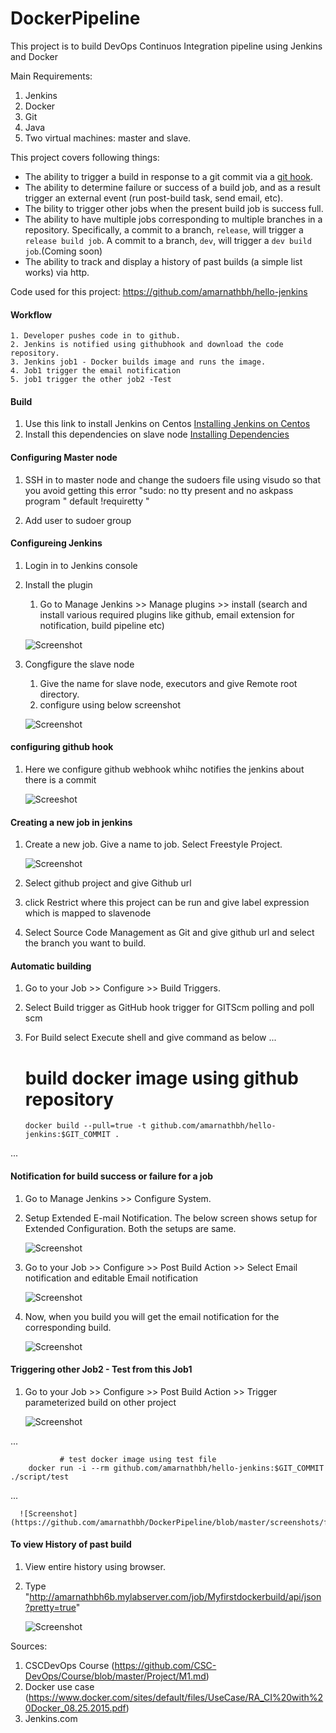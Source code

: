 # DockerPipeline
This project is to build DevOps Continuos Integration pipeline using Jenkins and Docker

Main Requirements:
1. Jenkins
2. Docker
3. Git
4. Java
3. Two virtual machines: master and slave. 

This project covers following things:

* The ability to trigger a build in response to a git commit via a [git hook](http://git-scm.com/book/en/v2/Customizing-Git-Git-Hooks).
* The ability to determine failure or success of a build job, and as a result trigger an external event (run post-build task, send email, etc).
* The bility to trigger other jobs when the present build job is success full.
* The ability to have multiple jobs corresponding to multiple branches in a repository. Specifically, a commit to a branch, `release`, will trigger a `release build job`. A commit to a branch, `dev`, will trigger a `dev build job`.(Coming soon)
* The ability to track and display a history of past builds (a simple list works) via http.

Code used for this project: 
https://github.com/amarnathbh/hello-jenkins 

#### Workflow

    1. Developer pushes code in to github.
    2. Jenkins is notified using githubhook and download the code repository.
    3. Jenkins job1 - Docker builds image and runs the image.
    4. Job1 trigger the email notification
    5. job1 trigger the other job2 -Test

#### Build
  1. Use this link to install Jenkins on Centos
[Installing Jenkins on Centos](https://wiki.jenkins.io/display/JENKINS/Installing+Jenkins+on+Red+Hat+distributions)
  2. Install this dependencies on slave node 
[Installing Dependencies](https://github.com/amarnathbh/hello-jenkins/dependencies.sh)

#### Configuring Master node
  1. SSH in to master node and change the sudoers file using visudo so that you avoid getting this error
      "sudo: no tty present and no askpass program "  default !requiretty " 

  2. Add user to sudoer group

#### Configureing Jenkins

 1. Login in to Jenkins console 

 2. Install the plugin
      1. Go to Manage Jenkins >> Manage plugins >> install (search and install various required plugins like github, email extension for notification, build pipeline etc)
      
      ![Screenshot](https://github.com/amarnathbh/DockerPipeline/blob/master/screenshots/plugin.png)
       
 3. Congfigure the slave node
 
      1. Give the name for slave node, executors and give Remote root directory.
      2. configure using below screenshot
      
      ![Screenshot](https://github.com/amarnathbh/DockerPipeline/blob/master/screenshots/configslave.png)
      
#### configuring github hook
  
  1. Here we configure github webhook whihc notifies the jenkins about there is a commit
  
      ![Screeshot](https://github.com/amarnathbh/DockerPipeline/blob/master/screenshots/githubwebhook.png)
      
#### Creating a new job in jenkins

 1. Create a new job. Give a name to job. Select Freestyle Project.

      ![Screenshot](https://github.com/amarnathbh/DockerPipeline/blob/master/screenshots/firstjob.gif)

 2. Select github project and give Github url

 3. click Restrict where this project can be run and give label expression which is mapped to slavenode

 4. Select Source Code Management as Git and give github url and select the branch you want to build.

#### Automatic building 

 1. Go to your Job >> Configure >> Build Triggers. 

 2. Select Build trigger as GitHub hook trigger for GITScm polling and poll scm

 3. For Build select Execute shell and give command as below
...

      # build docker image using github repository
        docker build --pull=true -t github.com/amarnathbh/hello-jenkins:$GIT_COMMIT .

...

#### Notification for build success or failure for a job

 1. Go to Manage Jenkins >> Configure System.

 2. Setup Extended E-mail Notification. The below screen shows setup for Extended Configuration. Both the setups are same.

    ![Screenshot](https://github.com/amarnathbh/DockerPipeline/blob/master/screenshots/Emailsetting.png)

 3. Go to your Job >> Configure >> Post Build Action >> Select Email notification and editable Email notification

      ![Screenshot](https://github.com/amarnathbh/DockerPipeline/blob/master/screenshots/EmailNotification.png)
      
 4. Now, when you build you will get the email notification for the corresponding build.

      ![Screenshot](https://github.com/amarnathbh/DockerPipeline/blob/master/screenshots/TriggeringEmail.gif)
      
#### Triggering other Job2 - Test from this Job1   

 1. Go to your Job >> Configure >> Post Build Action >> Trigger parameterized build on other project

      ![Screenshot](https://github.com/amarnathbh/DockerPipeline/blob/master/screenshots/Triggering%20other%20jobs.png)
      
...
 
               # test docker image using test file 
        docker run -i --rm github.com/amarnathbh/hello-jenkins:$GIT_COMMIT ./script/test
        
...
      
      ![Screenshot](https://github.com/amarnathbh/DockerPipeline/blob/master/screenshots/firstjob.gif)
      
#### To view History of past build

 1. View entire history using browser.

 2. Type "http://amarnathbh6b.mylabserver.com/job/Myfirstdockerbuild/api/json?pretty=true"

      ![Screenshot](https://github.com/amarnathbh/DockerPipeline/blob/master/screenshots/ViewHistory.png)




Sources:
1. CSCDevOps Course (https://github.com/CSC-DevOps/Course/blob/master/Project/M1.md)
2. Docker use case (https://www.docker.com/sites/default/files/UseCase/RA_CI%20with%20Docker_08.25.2015.pdf)
3. Jenkins.com


      
